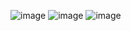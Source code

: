 ![image](https://github.com/user-attachments/assets/24bdbcf1-a359-49f7-86c6-20cfdb66c375)
![image](https://github.com/user-attachments/assets/e384f85d-baa0-4c41-91ea-74fb81fe96e2)
![image](https://github.com/user-attachments/assets/e89caa08-19c7-43d7-898b-d2ed12cd35aa)
